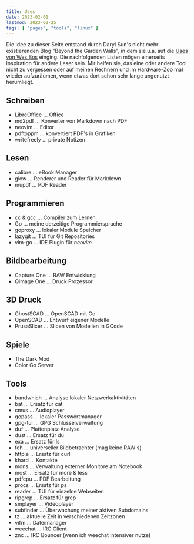 ```yaml
---
title: Uses
date: 2023-02-01
lastmod: 2023-02-25
tags: [ "pages", "tools", "linux" ]
---
```


Die Idee zu dieser Seite entstand durch Daryl Sun's nicht mehr existierenden Blog "Beyond the Garden Walls", in dem sie u.a. auf die [Uses von Wes Bos](https://wesbos.com/uses/) einging. Die nachfolgenden Listen mögen einerseits Inspiration für andere Leser sein. Mir helfen sie, das eine oder andere Tool nicht zu vergessen oder auf meinen Rechnern und im Hardware-Zoo mal wieder aufzuräumen, wenn etwas dort schon sehr lange ungenutzt herumliegt.

## Schreiben

* LibreOffice ... Office
* md2pdf ... Konverter von Markdown nach PDF
* neovim ... Editor
* pdftoppm ... konvertiert PDF's in Grafiken
* writefreely ... private Notizen

## Lesen

* calibre ... eBook Manager
* glow ... Renderer und Reader für Markdown
* mupdf ... PDF Reader

## Programmieren

* cc & gcc ... Compiler zum Lernen
* Go ... meine derzeitige Programmiersprache
* goproxy ... lokaler Module Speicher
* lazygit ... TUI für Git Repositories
* vim-go ... IDE Plugin für _neovim_

## Bildbearbeitung

* Capture One ... RAW Entwicklung
* Qimage One ... Druck Prozessor

## 3D Druck

* GhostSCAD ... OpenSCAD mit Go
* OpenSCAD ... Entwurf eigener Modelle
* PrusaSlicer ... Slicen von Modellen in GCode

## Spiele
* The Dark Mod
* Color Go Server

## Tools

* bandwhich ... Analyse lokaler Netzwerkaktivitäten
* bat ... Ersatz für cat
* cmus ... Audioplayer
* gopass ... lokaler Passwortmanager
* gpg-tui ... GPG Schlüsselverwaltung
* duf ... Plattenplatz Analyse
* dust ... Ersatz für du
* exa ... Ersatz für ls
* feh ... universeller Bildbetrachter (mag keine RAW's)
* httpie ... Ersatz für curl
* khard ... Kontakte
* mons ... Verwaltung externer Monitore am Notebook
* most ... Ersatz für more & less
* pdfcpu ... PDF Bearbeitung
* procs ... Ersatz für ps
* reader ... TUI für einzelne Webseiten
* ripgrep ... Ersatz für grep
* smplayer ... Videoplayer
* subfinder ... Überwachung meiner aktiven Subdomains
* tz ... aktuelle Zeit in verschiedenen Zeitzonen
* vifm ... Dateimanager
* weechat ... IRC Client
* znc ... IRC Bouncer (wenn ich weechat intensiver nutze)
